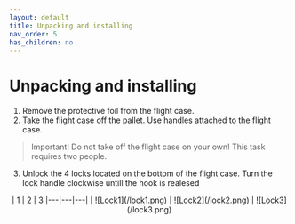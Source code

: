 ```yaml
---
layout: default
title: Unpacking and installing
nav_order: 5
has_children: no
---
```

<h1> Unpacking and installing </h1>

1. Remove the protective foil from the flight case.
2. Take the flight case off the pallet. Use handles attached to the flight case.

> Important! Do not take off the flight case on your own! This task requires two people.

3. Unlock the 4 locks located on the bottom of the flight case. Turn the lock handle clockwise untill the hook is realesed 

<div align="center">
| 1  | 2  | 3 
|---|---|---|
| ![Lock1](/lock1.png)  | ![Lock2](/lock2.png)  | ![Lock3](/lock3.png) 
</div>





